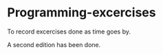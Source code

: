 # Programming-excercises
To record excercises done as time goes by.

A second edition has been done.